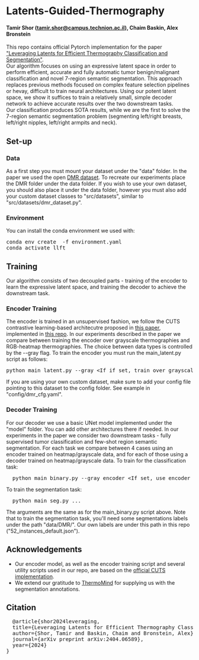 # Latents-Guided-Thermography
#### Tamir Shor (tamir.shor@campus.technion.ac.il), Chaim Baskin, Alex Bronstein
This repo contains official Pytorch implementation for the paper ["Leveraging Latents for Efficient Thermography Classification and Segmentation"](https://arxiv.org/pdf/2404.06589.pdf). </br>
Our algorithm focuses on using an expressive latent space in order to perform efficient, accurate and fully automatic tumor benign/malignant classification and novel 7-region semantic segmentation. This approach replaces previous methods focused on complex feature selection pipelines or hevay, difficult to train neural architectures. Using our potent latent space, we show it suffices to train a relatively small, simple decoder network to achieve accurate results over the two downstream tasks. </br>
Our classification produces SOTA results, while we are the first to solve the 7-region semantic segmentation problem (segmenting left/right breasts, left/right nipples, left/right armpits and neck).

## Set-up
### Data
As a first step you must mount your dataset under the "data" folder. In the paper we used the open [DMR dataset](https://visual.ic.uff.br/dmi/). To recreate our experiments place the DMR folder under the data folder. 
If you wish to use your own dataset, you should also place it under the data folder, however you must also add your custom dataset classes to "src/datasets", similar to "src/datasets/dmr_dataset.py".

### Environment
You can install the conda environment we used with:
<pre>
conda env create  -f environment.yaml
conda activate llft
</pre>

## Training
Our algorithm consists of two decoupled parts - training of the encoder to learn the expressive latent space, and training the decoder to achieve the downstream task.

### Encoder Training
The encoder is trained in an unsupervised fashion, we follow the CUTS contrastive learning-based architecutre proposed in [this paper](https://arxiv.org/abs/2209.11359), implemented in [this repo]([https://arxiv.org/abs/2209.11359](https://github.com/ChenLiu-1996/CUTS)).
In our experiments described in the paper we compare between training the encoder over grayscale thermographies and RGB-heatmap thermographies. The choice between data types is controlled by the --gray flag.
To train the encoder you must run the main_latent.py script as follows:
<pre>
python main_latent.py --gray &lt;If if set, train over grayscale data &gt; --cfg-path &lt;If path to folder containing config yaml files. ./config by default&gt;
</pre>
If you are using your own custom dataset, make sure to add your config file pointing to this dataset to the config folder. See example in "config/dmr_cfg.yaml".

### Decoder Training
For our decoder we use a basic UNet model implemented under the "model" folder. You can add other architectures there if needed.
In our experiments in the paper we consider two downstream tasks - fully supervised tumor classification and few-shot region semantic segmentation.
For each task we compare between 4 cases using an encoder trained on heatmap/grayscale data, and for each of those using a decoder trained on heatmap/grayscale data.
To train for the classification task:
<pre>
  python main_binary.py --gray_encoder &lt;If set, use encoder trained on grayscale data, else heatmap data&gt; --gray_decoder &lt;if set, use decoder trained on grayscale data, else heatmap data&gt; --cfg-path &lt;path to config folder, "./config" by default&gt; --encoder-ckpt-root &lt;path to folder containing the folders dmr_runs and dmr_runs_gray, containing the respective trained encoder checkpoints&gt;
</pre>

To train the segmentation task:
<pre>
  python main_seg.py ...
</pre>
The arguments are the same as for the main_binary.py script above.
Note that to train the segmentation task, you'll need some segmentations labels under the path "data/DMR/". Our own labels are under this path in this repo ("52_instances_default.json").

## Acknowledgements
 - Our encoder model, as well as the encoder training script and several utility scripts used in our repo, are based on the [official CUTS implementation](https://github.com/ChenLiu-1996/CUTS).
 - We extend our gratitude to [ThermoMind](https://www.thermomind.io/) for supplying us with the segmentation annotations.

## Citation
<pre>
  @article{shor2024leveraging,
  title={Leveraging Latents for Efficient Thermography Classification and Segmentation},
  author={Shor, Tamir and Baskin, Chaim and Bronstein, Alex},
  journal={arXiv preprint arXiv:2404.06589},
  year={2024}
}
</pre>
